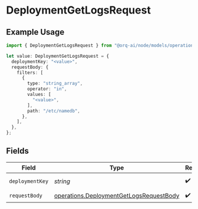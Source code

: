 # DeploymentGetLogsRequest

## Example Usage

```typescript
import { DeploymentGetLogsRequest } from "@orq-ai/node/models/operations";

let value: DeploymentGetLogsRequest = {
  deploymentKey: "<value>",
  requestBody: {
    filters: [
      {
        type: "string_array",
        operator: "in",
        values: [
          "<value>",
        ],
        path: "/etc/namedb",
      },
    ],
  },
};
```

## Fields

| Field                                                                                              | Type                                                                                               | Required                                                                                           | Description                                                                                        |
| -------------------------------------------------------------------------------------------------- | -------------------------------------------------------------------------------------------------- | -------------------------------------------------------------------------------------------------- | -------------------------------------------------------------------------------------------------- |
| `deploymentKey`                                                                                    | *string*                                                                                           | :heavy_check_mark:                                                                                 | Deployment Key                                                                                     |
| `requestBody`                                                                                      | [operations.DeploymentGetLogsRequestBody](../../models/operations/deploymentgetlogsrequestbody.md) | :heavy_check_mark:                                                                                 | N/A                                                                                                |